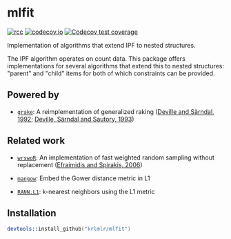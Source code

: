 # mlfit

<!-- badges: start -->
[![rcc](https://github.com/krlmlr/mlfit/workflows/rcc/badge.svg)](https://github.com/krlmlr/mlfit/actions)
[![codecov.io](https://codecov.io/github/krlmlr/mlfit/coverage.svg?branch=master)](https://codecov.io/github/krlmlr/mlfit?branch=master)
[![Codecov test coverage](https://codecov.io/gh/krlmlr/mlfit/branch/master/graph/badge.svg)](https://codecov.io/gh/krlmlr/mlfit?branch=master)
<!-- badges: end -->

Implementation of algorithms that extend IPF to nested structures.

The IPF algorithm operates on count data.  This package offers implementations for several algorithms that extend this to nested structures: "parent" and "child" items for both of which constraints can be provided.


## Powered by

- [`grake`](http://krlmlr.github.io/grake): A reimplementation of generalized raking ([Deville and Särndal, 1992](http://amstat.tandfonline.com/doi/abs/10.1080/01621459.1992.10475217); [Deville, Särndal and Sautory, 1993](http://www.tandfonline.com/doi/abs/10.1080/01621459.1993.10476369))


## Related work

- [`wrswoR`](http://krlmlr.github.io/wrswoR): An implementation of fast weighted random sampling without replacement ([Efraimidis and Spirakis, 2006](http://www.sciencedirect.com/science/article/pii/S002001900500298X))

- [`mangow`](http://krlmlr.github.io/mangow): Embed the Gower distance metric in L1

- [`RANN.L1`](https://github.com/jefferis/RANN/tree/master-L1#readme): k-nearest neighbors using the L1 metric


## Installation

```s
devtools::install_github("krlmlr/mlfit")
```
